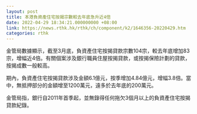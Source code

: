 ```yaml
---
layout: post
title: 本港負資產住宅按揭宗數較去年底急升近4倍
date: 2022-04-29 18:34:21.000000000 +08:00
link: https://news.rthk.hk/rthk/ch/component/k2/1646356-20220429.htm
categories: rthk
---
```


金管局數據顯示，截至3月底，負資產住宅按揭貸款宗數104宗，較去年底增加83宗，增幅近4倍。有關個案涉及銀行職員住屋按揭貸款，或按揭保險計劃的貸款，按揭成數一般較高。

期內，負資產住宅按揭貸款涉及金額6.1億元，按季增加4.84億元，增幅3.8倍。當中，無抵押部分的金額增至1200萬元，遠多於去年底的200萬元。

金管局指，銀行自2011年首季起，並無錄得任何拖欠3個月以上的負資產住宅按揭貸款紀錄。
